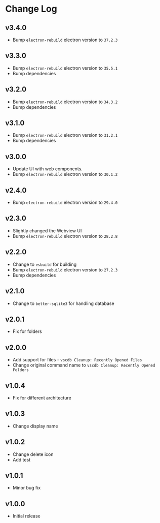 # Change Log

## v3.4.0

- Bump `electron-rebuild` electron version to `37.2.3`

## v3.3.0

- Bump `electron-rebuild` electron version to `35.5.1`
- Bump dependencies

## v3.2.0

- Bump `electron-rebuild` electron version to `34.3.2`
- Bump dependencies

## v3.1.0

- Bump `electron-rebuild` electron version to `31.2.1`
- Bump dependencies

## v3.0.0

- Update UI with web components.
- Bump `electron-rebuild` electron version to `30.1.2`

## v2.4.0

- Bump `electron-rebuild` electron version to `29.4.0`

## v2.3.0

- Slightly changed the Webview UI
- Bump `electron-rebuild` electron version to `28.2.8`

## v2.2.0

- Change to `esbuild` for building
- Bump `electron-rebuild` electron version to `27.2.3`
- Bump dependencies

## v2.1.0

- Change to `better-sqlite3` for handling database

## v2.0.1

- Fix for folders

## v2.0.0

- Add support for files - `vscdb Cleanup: Recently Opened Files`
- Change original command name to `vscdb Cleanup: Recently Opened Folders`

## v1.0.4

- Fix for different architecture

## v1.0.3

- Change display name

## v1.0.2

- Change delete icon
- Add test

## v1.0.1

- Minor bug fix

## v1.0.0

- Initial release

